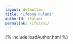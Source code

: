 ```yaml
---
layout: defaultau
title: "Ifeona Fulani"
authorId: ifulani
permalink: /ifulani/
---
```

{% include loadAuthor.html %}
<script>
    $(document).ready(function(){
        showAuthorBio('{{ page.authorId }}');
   });
</script>